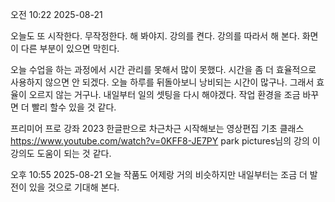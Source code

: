오전 10:22 2025-08-21

오늘도 또 시작한다. 무작정한다. 
해 봐야지. 강의를 켠다. 
강의를 따라서 해 본다.
화면이 다른 부분이 있으면 막힌다. 

오늘 수업을 하는 과정에서 시간 관리를 못해서 많이 못했다.
시간을 좀 더 효율적으로 사용하지 않으면 안 되겠다.
오늘 하루를 뒤돌아보니 낭비되는 시간이 많구나.
그래서 효율이 오르지 않는 거구나.
내일부터 일의 셋팅을 다시 해야겠다.
작업 환경을 조금 바꾸면 더 빨리 할수 있을 것 같다.

프리미어 프로 강좌 2023 한글판으로 차근차근 시작해보는 영상편집
기초 클래스
https://www.youtube.com/watch?v=0KFF8-JE7PY
park pictures님의 강의 
이 강의도 도움이 되는 것 같다.

오후 10:55 2025-08-21
오늘 작품도 어제랑 거의 비슷하지만 내일부터는 조금 더 발전이
있을 것으로 기대해 본다.
